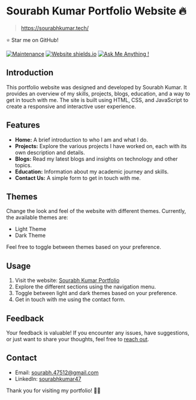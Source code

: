 # Sourabh Kumar Portfolio Website 🔥
> https://sourabhkumar.tech/

:star: Star me on GitHub!

[![Maintenance](https://img.shields.io/badge/maintained-yes-green.svg)](https://github.com/sourabhkumar47/sourabhkumar47.github.io/commits/master)
[![Website shields.io](https://img.shields.io/badge/website-up-yellow)](https://sourabhkumar.tech/)
[![Ask Me Anything !](https://img.shields.io/badge/ask%20me-linkedin-1abc9c.svg)](https://www.linkedin.com/in/sourabhkumar47/)

## Introduction

This portfolio website was designed and developed by Sourabh Kumar. It provides an overview of my skills, projects, blogs, education, and a way to get in touch with me. The site is built using HTML, CSS, and JavaScript to create a responsive and interactive user experience.

## Features

- **Home:** A brief introduction to who I am and what I do.
- **Projects:** Explore the various projects I have worked on, each with its own description and details.
- **Blogs:** Read my latest blogs and insights on technology and other topics.
- **Education:** Information about my academic journey and skills.
- **Contact Us:** A simple form to get in touch with me.

## Themes

Change the look and feel of the website with different themes. Currently, the available themes are:

- Light Theme
- Dark Theme

Feel free to toggle between themes based on your preference.

## Usage

1. Visit the website: [Sourabh Kumar Portfolio](https://sourabhkumar.tech)
2. Explore the different sections using the navigation menu.
3. Toggle between light and dark themes based on your preference.
4. Get in touch with me using the contact form.

## Feedback

Your feedback is valuable! If you encounter any issues, have suggestions, or just want to share your thoughts, feel free to [reach out](https://sourabhkumar.tech/contact).

## Contact

- Email: sourabh.47512@gmail.com
- LinkedIn: [sourabhkumar47](https://www.linkedin.com/in/sourabhkumar47/)
 
Thank you for visiting my portfolio! 🚀🌟


